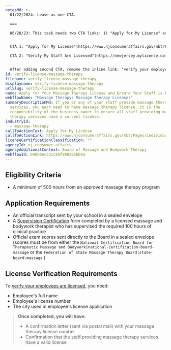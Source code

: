 ```yaml
---
notesMd: >-
  01/22/2024: Leave as one CTA.

  ===

  06/28/23: This task needs two CTA links: 1) "Apply for My License" and 2) "Verify My Staff Are Licensed." The CTA button needs to accommodate both.


  CTA 1: "Apply for My License"(https://www.njconsumeraffairs.gov/mbt/Pages/individual.aspx)

  CTA 2: "Verify My Staff Are Licensed"(https://newjersey.mylicense.com/verification/)


  After adding second CTA, remove the inline link: "verify your employees are licensed."
id: verify-license-massage-therapy
filename: verify-license-massage-therapy
displayname: verify-license-massage-therapy
urlSlug: verify-license-massage-therapy
name: Apply for Your Massage Therapy License and Ensure Your Staff is Licensed
webflowName: "Massage Therapy: Massage Therapy Licenses"
summaryDescriptionMd: If you or any of your staff provide massage therapy
  services, you each need to have massage therapy license. It is the
  responsibility of the business owner to ensure all staff providing massage
  therapy services have a current license.
industryId:
  - massage-therapy
callToActionText: Apply for My License
callToActionLink: https://www.njconsumeraffairs.gov/mbt/Pages/individual.aspx
licenseCertificationClassification: ""
agencyId: nj-consumer-affairs
agencyAdditionalContext: Board of Massage and Bodywork Therapy
webflowId: 648b6ec531c8af9882656b8a
---
```

## Eligibility Criteria

* A minimum of 500 hours from an approved massage therapy program

## Application Requirements

* An official transcript sent by your school in a sealed envelope
* A [Supervision Certification](https://www.njconsumeraffairs.gov/mbt/Applications/Supervising-Faculty-Member-Certification.pdf) form completed by a licensed massage and bodywork therapist who has supervised the required 100 hours of clinical practice
* Official exam scores sent directly to the Board in a sealed envelope (scores must be from either the `National Certification Board for Therapeutic Massage and Bodywork|national-certification-board-massage` or the `Federation of State Massage Therapy Board|state-board-massage` )

## License Verification Requirements

To [verify your employees are licensed](https://newjersey.mylicense.com/verification/), you need:

* Employee's full name
* Employee's license number
* The city used in employee's license application

> **Once completed, you will have:**
>
> * A confirmation letter (sent via postal mail) with your massage therapy license number
> * Confirmation that the staff providing massage therapy services have a valid license